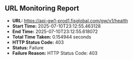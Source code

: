 ## URL Monitoring Report

- **URL:** https://api-gw1-prod1.fisglobal.com/gw/v1/health
- **Start Time:** 2025-07-10T23:12:55.463128
- **End Time:** 2025-07-10T23:12:55.618072
- **Total Time Taken:** 0.154944 seconds
- **HTTP Status Code:** 403
- **Status:** Failure
- **Failure Reason:** HTTP Status Code: 403
